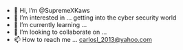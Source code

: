 - 👋 Hi, I’m @SupremeXKaws
- 👀 I’m interested in ... getting into the cyber security world
- 🌱 I’m currently learning ...
- 💞️ I’m looking to collaborate on ...
- 📫 How to reach me ... carlosl_2013@yahoo.com

<!---
SupremeXKaws/SupremeXKaws is a ✨ special ✨ repository because its `README.md` (this file) appears on your GitHub profile.
You can click the Preview link to take a look at your changes.
--->
